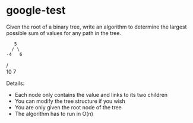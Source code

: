 google-test
===========

Given the root of a binary tree, write an algorithm to determine the
largest possible sum of values for any path in the tree.

       5
      / \
    -4   6
   /  \
 10    7

 Details:
 * Each node only contains the value and links to its two children
 * You can modify the tree structure if you wish
 * You are only given the root node of the tree
 * The algorithm has to run in O(n)